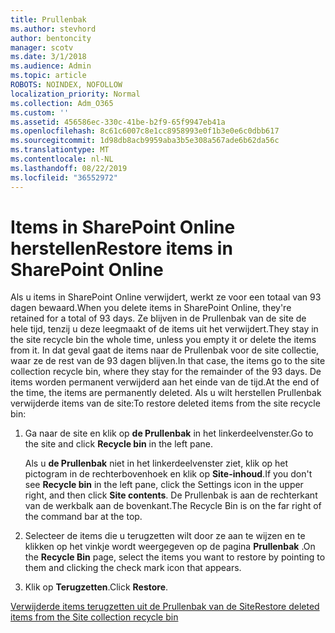 ```yaml
---
title: Prullenbak
ms.author: stevhord
author: bentoncity
manager: scotv
ms.date: 3/1/2018
ms.audience: Admin
ms.topic: article
ROBOTS: NOINDEX, NOFOLLOW
localization_priority: Normal
ms.collection: Adm_O365
ms.custom: ''
ms.assetid: 456586ec-330c-41be-b2f9-65f9947eb41a
ms.openlocfilehash: 8c61c6007c8e1cc8958993e0f1b3e0e6c0dbb617
ms.sourcegitcommit: 1d98db8acb9959aba3b5e308a567ade6b62da56c
ms.translationtype: MT
ms.contentlocale: nl-NL
ms.lasthandoff: 08/22/2019
ms.locfileid: "36552972"
---
```

# <a name="restore-items-in-sharepoint-online"></a><span data-ttu-id="82572-102">Items in SharePoint Online herstellen</span><span class="sxs-lookup"><span data-stu-id="82572-102">Restore items in SharePoint Online</span></span>

<span data-ttu-id="82572-103">Als u items in SharePoint Online verwijdert, werkt ze voor een totaal van 93 dagen bewaard.</span><span class="sxs-lookup"><span data-stu-id="82572-103">When you delete items in SharePoint Online, they're retained for a total of 93 days.</span></span> <span data-ttu-id="82572-104">Ze blijven in de Prullenbak van de site de hele tijd, tenzij u deze leegmaakt of de items uit het verwijdert.</span><span class="sxs-lookup"><span data-stu-id="82572-104">They stay in the site recycle bin the whole time, unless you empty it or delete the items from it.</span></span> <span data-ttu-id="82572-105">In dat geval gaat de items naar de Prullenbak voor de site collectie, waar ze de rest van de 93 dagen blijven.</span><span class="sxs-lookup"><span data-stu-id="82572-105">In that case, the items go to the site collection recycle bin, where they stay for the remainder of the 93 days.</span></span> <span data-ttu-id="82572-106">De items worden permanent verwijderd aan het einde van de tijd.</span><span class="sxs-lookup"><span data-stu-id="82572-106">At the end of the time, the items are permanently deleted.</span></span> <span data-ttu-id="82572-107">Als u wilt herstellen Prullenbak verwijderde items van de site:</span><span class="sxs-lookup"><span data-stu-id="82572-107">To restore deleted items from the site recycle bin:</span></span>
  
1. <span data-ttu-id="82572-108">Ga naar de site en klik op **de Prullenbak** in het linkerdeelvenster.</span><span class="sxs-lookup"><span data-stu-id="82572-108">Go to the site and click **Recycle bin** in the left pane.</span></span> 
    
    <span data-ttu-id="82572-109">Als u **de Prullenbak** niet in het linkerdeelvenster ziet, klik op het pictogram in de rechterbovenhoek en klik op **Site-inhoud**.</span><span class="sxs-lookup"><span data-stu-id="82572-109">If you don't see **Recycle bin** in the left pane, click the Settings icon in the upper right, and then click **Site contents**.</span></span> <span data-ttu-id="82572-110">De Prullenbak is aan de rechterkant van de werkbalk aan de bovenkant.</span><span class="sxs-lookup"><span data-stu-id="82572-110">The Recycle Bin is on the far right of the command bar at the top.</span></span>
    
2. <span data-ttu-id="82572-111">Selecteer de items die u terugzetten wilt door ze aan te wijzen en te klikken op het vinkje wordt weergegeven op de pagina **Prullenbak** .</span><span class="sxs-lookup"><span data-stu-id="82572-111">On the **Recycle Bin** page, select the items you want to restore by pointing to them and clicking the check mark icon that appears.</span></span> 
    
3. <span data-ttu-id="82572-112">Klik op **Terugzetten**.</span><span class="sxs-lookup"><span data-stu-id="82572-112">Click **Restore**.</span></span>
    
[<span data-ttu-id="82572-113">Verwijderde items terugzetten uit de Prullenbak van de Site</span><span class="sxs-lookup"><span data-stu-id="82572-113">Restore deleted items from the Site collection recycle bin</span></span>](https://go.microsoft.com/fwlink/?linkid=866439)
  

